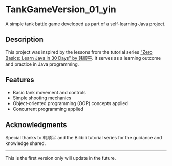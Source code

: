 # TankGameVersion_01_yin  

A simple tank battle game developed as part of a self-learning Java project.  

## Description  
This project was inspired by the lessons from the tutorial series ["Zero Basics: Learn Java in 30 Days" by 韩顺平](https://www.bilibili.com/video/BV1fh411y7R8/?p=399&share_source=copy_web&vd_source=cf807ae762e73698a1bfc61b2a2ce4a9). It serves as a learning outcome and practice in Java programming.  

## Features  
- Basic tank movement and controls  
- Simple shooting mechanics  
- Object-oriented programming (OOP) concepts applied
- Concurrent programming applied

## Acknowledgments  
Special thanks to 韩顺平 and the Bilibili tutorial series for the guidance and knowledge shared.

---
This is the first version only will update in the future.
